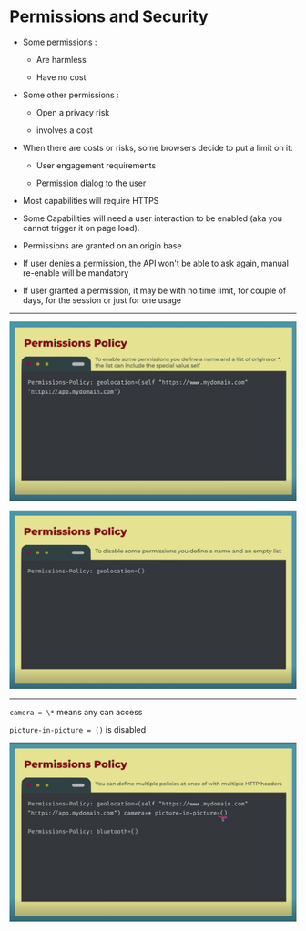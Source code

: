 # Permissions and Security

- Some permissions :

  - Are harmless

  - Have no cost

- Some other permissions :

  - Open a privacy risk

  - involves a cost

- When there are costs or risks, some browsers decide to put a limit on it:

  - User engagement requirements

  - Permission dialog to the user

- Most capabilities will require HTTPS

- Some Capabilities will need a user interaction to be enabled (aka you cannot trigger it on page load).

- Permissions are granted on an origin base

- If user denies a permission, the API won't be able to ask again, manual re-enable will be mandatory

- If user granted a permission, it may be with no time limit, for couple of days, for the session or just for one usage

---

![alt text](/imgSrc/image.png)

![alt text](/imgSrc/image-1.png)

---

`camera = \*` means any can access

`picture-in-picture = ()` is disabled

![alt text](/imgSrc/image-2.png)
